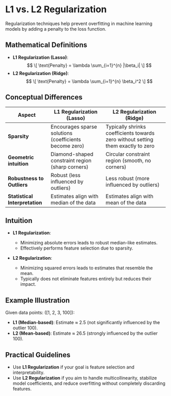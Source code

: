 # L1 vs. L2 Regularization

Regularization techniques help prevent overfitting in machine learning models by adding a penalty to the loss function.

## Mathematical Definitions

- **L1 Regularization (Lasso)**:
$$
\[ \text{Penalty} = \lambda \sum_{i=1}^{n} |\beta_i| \]
$$
- **L2 Regularization (Ridge)**:
$$
\[ \text{Penalty} = \lambda \sum_{i=1}^{n} \beta_i^2 \]
$$
## Conceptual Differences

| Aspect                      | L1 Regularization (Lasso)                             | L2 Regularization (Ridge)                             |
|-----------------------------|-------------------------------------------------------|-------------------------------------------------------|
| **Sparsity**                | Encourages sparse solutions (coefficients become zero)| Typically shrinks coefficients towards zero without setting them exactly to zero |
| **Geometric intuition**     | Diamond-shaped constraint region (sharp corners)      | Circular constraint region (smooth, no corners)       |
| **Robustness to Outliers**  | Robust (less influenced by outliers)                  | Less robust (more influenced by outliers)             |
| **Statistical Interpretation**| Estimates align with median of the data               | Estimates align with mean of the data                 |

## Intuition

- **L1 Regularization**:
  - Minimizing absolute errors leads to robust median-like estimates.
  - Effectively performs feature selection due to sparsity.

- **L2 Regularization**:
  - Minimizing squared errors leads to estimates that resemble the mean.
  - Typically does not eliminate features entirely but reduces their impact.

## Example Illustration

Given data points: \([1, 2, 3, 100]\):

- **L1 (Median-based)**: Estimate ≈ 2.5 (not significantly influenced by the outlier 100).
- **L2 (Mean-based)**: Estimate ≈ 26.5 (strongly influenced by the outlier 100).

## Practical Guidelines

- Use **L1 Regularization** if your goal is feature selection and interpretability.
- Use **L2 Regularization** if you aim to handle multicollinearity, stabilize model coefficients, and reduce overfitting without completely discarding features.

